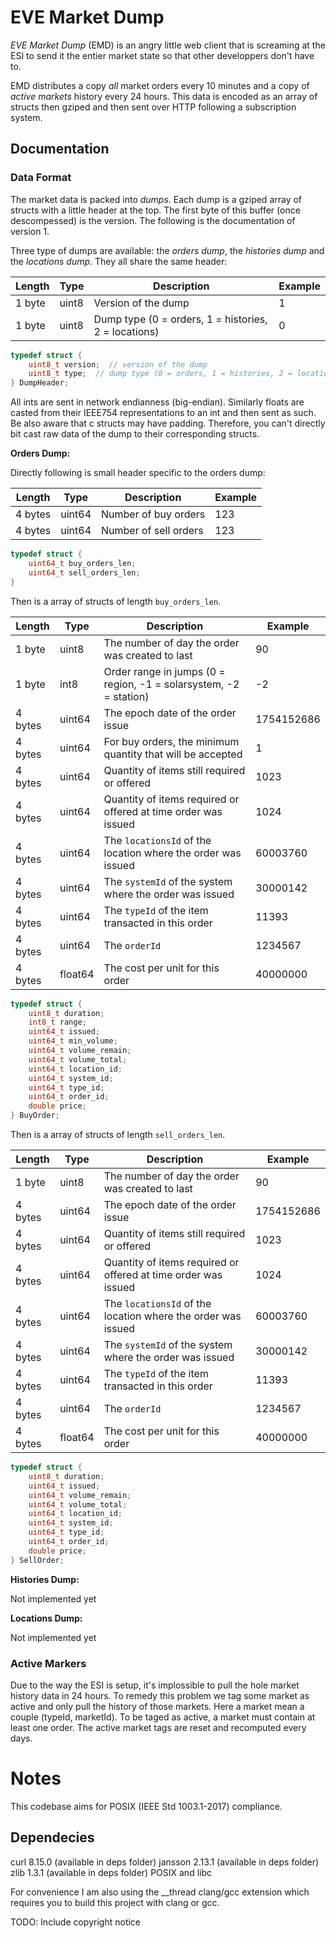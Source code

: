 
# EVE Market Dump

*EVE Market Dump* (EMD) is an angry little web client that is screaming at the
ESI to send it the entier market state so that other developpers don't have to.

EMD distributes a copy *all* market orders every 10 minutes and a copy of
*active markets* history every 24 hours. This data is encoded as an array of
structs then gziped and then sent over HTTP following a subscription system.

## Documentation

### Data Format

The market data is packed into *dumps*. Each dump is a gziped array of structs
with a little header at the top. The first byte of this buffer (once
descompessed) is the version. The following is the documentation of version 1.

Three type of dumps are available: the *orders dump*, the *histories dump* and
the *locations dump*. They all share the same header:

| Length | Type | Description | Example |
| ------ | ---- | ----------- | ------- |
| 1 byte | uint8 | Version of the dump | 1 |
| 1 byte | uint8 | Dump type (0 = orders, 1 = histories, 2 = locations) | 0 |

```c
typedef struct {
    uint8_t version;  // version of the dump
    uint8_t type;  // dump type (0 = orders, 1 = histories, 2 = locations)
} DumpHeader;
```

All ints are sent in network endianness (big-endian). Similarly floats are
casted from their IEEE754 representations to an int and then sent as such.
Be also aware that c structs may have padding. Therefore, you can't directly
bit cast raw data of the dump to their corresponding structs.

**Orders Dump:**

Directly following is small header specific to the orders dump:

| Length | Type | Description | Example |
| ------ | ---- | ----------- | ------- |
| 4 bytes | uint64 | Number of buy orders | 123 |
| 4 bytes | uint64 | Number of sell orders | 123 |

```c
typedef struct {
    uint64_t buy_orders_len;
    uint64_t sell_orders_len;
}
```

Then is a array of structs of length `buy_orders_len`.

| Length | Type | Description | Example |
| ------ | ---- | ----------- | ------- |
| 1 byte | uint8 | The number of day the order was created to last | 90 |
| 1 byte | int8 | Order range in jumps (0 = region, -1 = solarsystem, -2 = station) | -2 |
| 4 bytes | uint64 | The epoch date of the order issue | 1754152686 |
| 4 bytes | uint64 | For buy orders, the minimum quantity that will be accepted | 1 |
| 4 bytes | uint64 | Quantity of items still required or offered | 1023 |
| 4 bytes | uint64 | Quantity of items required or offered at time order was issued | 1024 |
| 4 bytes | uint64 | The `locationsId` of the location where the order was issued | 60003760 |
| 4 bytes | uint64 | The `systemId` of the system where the order was issued | 30000142 |
| 4 bytes | uint64 | The `typeId` of the item transacted in this order | 11393 |
| 4 bytes | uint64 | The `orderId` | 1234567 |
| 4 bytes | float64 | The cost per unit for this order | 40000000 |

```c
typedef struct {
    uint8_t duration;
    int8_t range;
    uint64_t issued;
    uint64_t min_volume;
    uint64_t volume_remain;
    uint64_t volume_total;
    uint64_t location_id;
    uint64_t system_id;
    uint64_t type_id;
    uint64_t order_id;
    double price;
} BuyOrder;
```

Then is a array of structs of length `sell_orders_len`.

| Length | Type | Description | Example |
| ------ | ---- | ----------- | ------- |
| 1 byte | uint8 | The number of day the order was created to last | 90 |
| 4 bytes | uint64 | The epoch date of the order issue | 1754152686 |
| 4 bytes | uint64 | Quantity of items still required or offered | 1023 |
| 4 bytes | uint64 | Quantity of items required or offered at time order was issued | 1024 |
| 4 bytes | uint64 | The `locationsId` of the location where the order was issued | 60003760 |
| 4 bytes | uint64 | The `systemId` of the system where the order was issued | 30000142 |
| 4 bytes | uint64 | The `typeId` of the item transacted in this order | 11393 |
| 4 bytes | uint64 | The `orderId` | 1234567 |
| 4 bytes | float64 | The cost per unit for this order | 40000000 |

```c
typedef struct {
    uint8_t duration;
    uint64_t issued;
    uint64_t volume_remain;
    uint64_t volume_total;
    uint64_t location_id;
    uint64_t system_id;
    uint64_t type_id;
    uint64_t order_id;
    double price;
} SellOrder;
```

**Histories Dump:**

Not implemented yet

**Locations Dump:**

Not implemented yet

### Active Markers

Due to the way the ESI is setup, it's implossible to pull the hole market
history data in 24 hours. To remedy this problem we tag some market as active
and only pull the history of those markets. Here a market mean a couple
(typeId, marketId). To be taged as active, a market must contain at least one
order. The active market tags are reset and recomputed every days.

# Notes

This codebase aims for POSIX (IEEE Std 1003.1-2017) compliance.

## Dependecies

curl 8.15.0 (available in deps folder)
jansson 2.13.1 (available in deps folder)
zlib 1.3.1 (available in deps folder)
POSIX and libc

For convenience I am also using the __thread clang/gcc extension which requires
you to build this project with clang or gcc.

TODO: Include copyright notice
